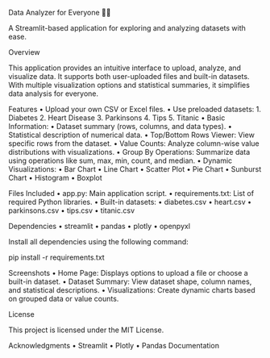 Data Analyzer for Everyone 🧞‍♂️

A Streamlit-based application for exploring and analyzing datasets with ease.

Overview

This application provides an intuitive interface to upload, analyze, and visualize data. It supports both user-uploaded files and built-in datasets. With multiple visualization options and statistical summaries, it simplifies data analysis for everyone.

Features
	•	Upload your own CSV or Excel files.
	•	Use preloaded datasets:
	1.	Diabetes
	2.	Heart Disease
	3.	Parkinsons
	4.	Tips
	5.	Titanic
	•	Basic Information:
	•	Dataset summary (rows, columns, and data types).
	•	Statistical description of numerical data.
	•	Top/Bottom Rows Viewer: View specific rows from the dataset.
	•	Value Counts: Analyze column-wise value distributions with visualizations.
	•	Group By Operations: Summarize data using operations like sum, max, min, count, and median.
	•	Dynamic Visualizations:
	•	Bar Chart
	•	Line Chart
	•	Scatter Plot
	•	Pie Chart
	•	Sunburst Chart
	•	Histogram
	•	Boxplot

Files Included
	•	app.py: Main application script.
	•	requirements.txt: List of required Python libraries.
	•	Built-in datasets:
	•	diabetes.csv
	•	heart.csv
	•	parkinsons.csv
	•	tips.csv
	•	titanic.csv

Dependencies
	•	streamlit
	•	pandas
	•	plotly
	•	openpyxl

Install all dependencies using the following command:

pip install -r requirements.txt

Screenshots
	•	Home Page:
Displays options to upload a file or choose a built-in dataset.
	•	Dataset Summary:
View dataset shape, column names, and statistical descriptions.
	•	Visualizations:
Create dynamic charts based on grouped data or value counts.

License

This project is licensed under the MIT License.

Acknowledgments
	•	Streamlit
	•	Plotly
	•	Pandas Documentation
